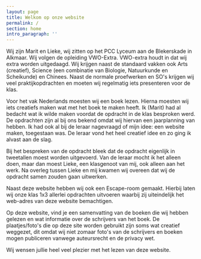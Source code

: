 ```yaml
---
layout: page
title: Welkom op onze website
permalink: /
section: home
intro_paragraph: ''
---
```

Wij zijn Marit en Lieke, wij zitten op het PCC Lyceum aan de Blekerskade in Alkmaar. Wij volgen de opleiding VWO-Extra. VWO-extra houdt in dat wij extra worden uitgedaagd. Wij krijgen naast de standaard vakken ook Arts (creatief), Science (een combinatie van Biologie, Natuurkunde en Scheikunde) en Chinees. Naast de normale proefwerken en SO's krijgen wij veel praktijkopdrachten en moeten wij regelmatig iets presenteren voor de klas.

Voor het vak Nederlands moesten wij een boek lezen. Hierna moesten wij iets creatiefs maken wat met het boek te maken heeft. Ik (Marit) had al bedacht wat ik wilde maken voordat de opdracht in de klas besproken werd. De opdrachten zijn al bij ons bekend omdat wij hiervan een jaarplanning van hebben. Ik had ook al bij de leraar nagevraagd of mijn idee: een website maken, toegestaan was. De leraar vond het heel creatief idee en zo ging ik alvast aan de slag. 

Bij het bespreken van de opdracht bleek dat de opdracht eigenlijk in tweetallen moest worden uitgevoerd. Van de leraar mocht ik het alleen doen, maar dan moest Lieke, een klasgenoot van mij, ook alleen aan het werk. Na overleg tussen Lieke en mij kwamen wij overeen dat wij de opdracht samen zouden gaan uitwerken. 

Naast deze website hebben wij ook een Escape-room gemaakt. Hierbij laten wij onze klas 1x3 allerlei opdrachten uitvoeren waarbij zij uiteindelijk het web-adres van deze website bemachtigen.

Op deze website, vind je een samenvatting van de boeken die wij hebben gelezen en wat informatie over de schrijvers van het boek. De plaatjes/foto's die op deze site worden gebruikt zijn soms wat creatief weggezet, dit omdat wij niet zomaar foto's van de schrijvers en boeken mogen publiceren vanwege auteursrecht en de privacy wet.

Wij wensen jullie heel veel plezier met het lezen van deze website.
